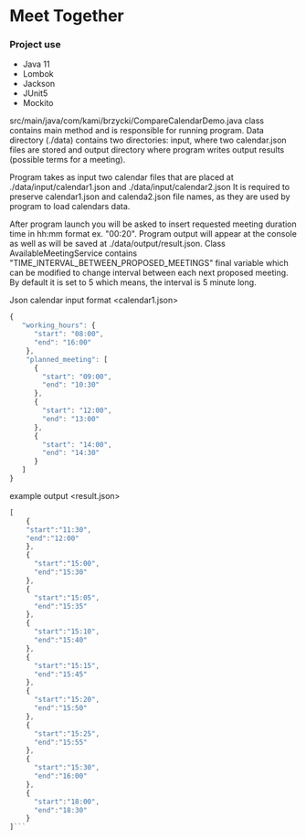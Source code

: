 # Meet Together

### Project use
* Java 11
* Lombok
* Jackson
* JUnit5
* Mockito

src/main/java/com/kami/brzycki/CompareCalendarDemo.java class contains main method and is responsible for running program.
Data directory (./data) contains two directories: input, where two calendar.json files are stored and output directory where program writes output results (possible terms for a meeting).

Program takes as input two calendar files that are placed at ./data/input/calendar1.json and ./data/input/calendar2.json
It is required to preserve calendar1.json and calenda2.json file names, as they are used by program to load calendars data.

After program launch you will be asked to insert requested meeting duration time in hh:mm format ex. "00:20".
Program output will appear at the console as well as will be saved at ./data/output/result.json.
Class AvailableMeetingService contains "TIME_INTERVAL_BETWEEN_PROPOSED_MEETINGS" final variable which can be modified to change interval between each next proposed meeting. By default it is set to 5 which means, the interval is 5 minute long.


Json calendar input format
<calendar1.json>

```javascript
{
   "working_hours": {
      "start": "08:00",
      "end": "16:00"
    },
    "planned_meeting": [
      {
        "start": "09:00",
        "end": "10:30"
      },
      {
        "start": "12:00",
        "end": "13:00"
      },
      {
        "start": "14:00",
        "end": "14:30"
      }
   ]
}
```

example output 
<result.json>

```javascript
[
    {
    "start":"11:30",
    "end":"12:00"
    },
    {
      "start":"15:00",
      "end":"15:30"
    },
    {
      "start":"15:05",
      "end":"15:35"
    },
    {
      "start":"15:10",
      "end":"15:40"
    },
    {
      "start":"15:15",
      "end":"15:45"
    },
    {
      "start":"15:20",
      "end":"15:50"
    },
    {
      "start":"15:25",
      "end":"15:55"
    },
    {
      "start":"15:30",
      "end":"16:00"
    },
    {
      "start":"18:00",
      "end":"18:30"
    }
]```
